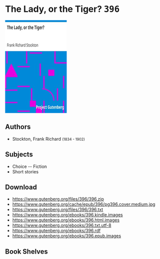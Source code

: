 # The Lady, or the Tiger? <kbd>396</kbd>

![](./cover.medium.jpg "")

## Authors


 - Stockton, Frank Richard <small>(1834 - 1902)</small>

## Subjects


 - Choice -- Fiction
 - Short stories

## Download


 - https://www.gutenberg.org/files/396/396.zip
 - https://www.gutenberg.org/cache/epub/396/pg396.cover.medium.jpg
 - https://www.gutenberg.org/files/396/396.txt
 - https://www.gutenberg.org/ebooks/396.kindle.images
 - https://www.gutenberg.org/ebooks/396.html.images
 - https://www.gutenberg.org/ebooks/396.txt.utf-8
 - https://www.gutenberg.org/ebooks/396.rdf
 - https://www.gutenberg.org/ebooks/396.epub.images

## Book Shelves


